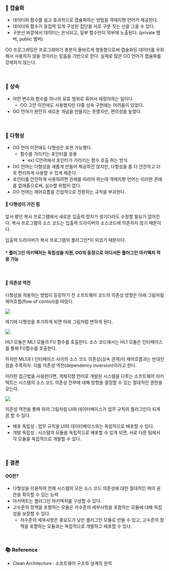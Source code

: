 ### 📕 캡슐화
- 데이터와 함수를 쉽고 효과적으로 캡슐화하는 방법을 객체지향 언어가 제공한다.
- 데이터와 함수가 응집력 있게 구성된 집단을 서로 구분 짓는 선을 그을 수 있다.
- 구분선 바깥에서 데이터는 은닉되고, 일부 함수만이 외부에 노출된다. (private 멤버, public 멤버)

OO 프로그래밍은 프로그래머가 충분히 올바르게 행동함으로써 캡슐화된 데이터를 우회해서 사용하지 않을 것이라는 믿음을 기반으로 한다. 실제로 많은 OO 언어가 캡슐화를 강제하지 않는다.

<br>

### 📗 상속
- 어떤 변수와 함수를 하나의 유효 범위로 묶어서 재정의하는 일이다.
  - OO 고안 이전에도 사용했지만 다중 상속 구현에는 어려움이 있었다.
- OO 언어가 완전히 새로운 개념을 만들지는 못했지만, 편의성을 높였다.

<br>

### 📙 다형성
- OO 언어 이전에도 다형성은 표현 가능했다.
  - 함수를 가리키는 포인터를 응용
    - ex) C언어에서 포인터가 가리키는 함수 호출 하는 방식
- OO 언어는 다형성을 새롭게 만들어 제공하진 않지만, 다형성을 좀 더 안전하고 더욱 편리하게 사용할 수 있게 해준다.
- 포인터를 안전하게 사용하려면 관례를 따라야 하는데 객체지향 언어는 이러한 관례를 없애줌으로써, 실수할 위험이 없다.
- OO 언어는 제어흐름을 간접적으로 전환하는 규칙을 부과한다.


#### 📍 다형성이 가진 힘

앞서 봤던 복사 프로그램에서 새로운 입출력 장치가 생기더라도 수정할 필요가 없어진다.
복사 프로그램의 소스 코드는 입출력 드라이버의 소스코드에 의존하지 않기 때문이다.

입출력 드라이버가 복사 프로그램의 플러그인*이 되었기 때문이다.


#### * 플러그인 아키텍처는 독립성을 지원, OO의 등장으로 어디서든 플러그인 아키텍처 적용 가능


<br>


#### 📍 의존성 역전

다형성을 적용하는 방법이 등장하기 전 소프트웨어 코드의 의존성 방향은 아래 그림처럼 제어흐름(flow of control)을 따랐다. 

![](https://media.vlpt.us/images/hellojihyoung/post/be432966-8fe4-4199-bf8f-179cbdec70ad/%E1%84%89%E1%85%B3%E1%84%8F%E1%85%B3%E1%84%85%E1%85%B5%E1%86%AB%E1%84%89%E1%85%A3%E1%86%BA%202022-04-03%20%E1%84%8B%E1%85%A9%E1%84%92%E1%85%AE%207.33.55.png)

여기에 다형성을 추가하게 되면 아래 그림처럼 변하게 된다.

![](https://media.vlpt.us/images/hellojihyoung/post/63b38c2b-8d7a-4fbd-b6d1-ec18d4eb7136/%E1%84%89%E1%85%B3%E1%84%8F%E1%85%B3%E1%84%85%E1%85%B5%E1%86%AB%E1%84%89%E1%85%A3%E1%86%BA%202022-04-03%20%E1%84%8B%E1%85%A9%E1%84%92%E1%85%AE%207.36.20.png)

HL1 모듈은 ML1 모듈의 F() 함수를 호출한다. 소스 코드에서는 HL1 모듈은 인터페이스를 통해 F()함수를 호출한다.

하지만 ML1과 I 인터페이스 사이의 소스 코드 의존성(상속 관계)이 제어흐름과는 반대인 점을 주목하자. 이를 의존성 역전(dependency inversion)이라고 한다.

이러한 접근법을 사용한다면, 객체지향 언어로 개발된 시스템을 다루는 소프트웨어 아키텍트는 시스템의 소스 코드 의존성 전부에 대해 방향을 결정할 수 있는 절대적인 권한을 갖는다.

![](https://media.vlpt.us/images/hellojihyoung/post/90722b9b-ba3a-40ca-bb0b-be94c27aeac4/%E1%84%89%E1%85%B3%E1%84%8F%E1%85%B3%E1%84%85%E1%85%B5%E1%86%AB%E1%84%89%E1%85%A3%E1%86%BA%202022-04-03%20%E1%84%8B%E1%85%A9%E1%84%92%E1%85%AE%207.41.11.png)

의존성 역전을 통해 위의 그림처럼 UI와 데이터베이스가 업무 규칙의 플러그인이 되게끔 할 수 있다.

- 배포 독립성 : 업무 규칙을 UI와 데이터베이스와는 독립적으로 배포할 수 있다.
- 개발 독립성 : 시스템의 모듈을 독립적으로 배포할 수 있게 되면, 서로 다른 팀에서 각 모듈을 독립적으로 개발할 수 있다.


<br>

### 📘 결론

#### OO란?
- 다형성을 이용하여 전체 시스템의 모든 소스 코드 의존성에 대한 절대적인 제어 권한을 획득할 수 있는 능력
- 아키텍트는 플러그인 아키텍처를 구성할 수 있다.
- 고수준의 정책을 포함하는 모듈은 저수준의 세부사항을 포함하는 모듈에 대해 독립성을 보장할 수 있다.
  - 저수준의 세부사항은 중요도가 낮은 플러그인 모듈로 만들 수 있고, 고수준의 정책을 포함하는 모듈과는 독립적으로 개발하고 배포할 수 있다.


<br>




### 📚 Reference
- Clean Architecture : 소프트웨어 구조와 설계의 원칙
